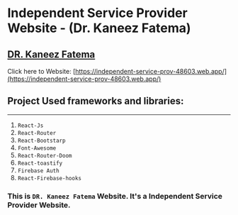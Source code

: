 # Independent Service Provider Website - (Dr. Kaneez Fatema)

## [DR. Kaneez Fatema](https://independent-service-prov-48603.web.app/)
Click here to Website: [https://independent-service-prov-48603.web.app/](https://independent-service-prov-48603.web.app/)


## Project Used frameworks and libraries:  
----
1. `React-Js`
2. `React-Router`
3. `React-Bootstarp`
4. `Font-Awesome`
5. `React-Router-Doom`
6. `React-toastify`
7. `Firebase Auth`
8. `React-Firebase-hooks`

### This is `DR. Kaneez Fatema` Website. It's a Independent Service Provider Website.



